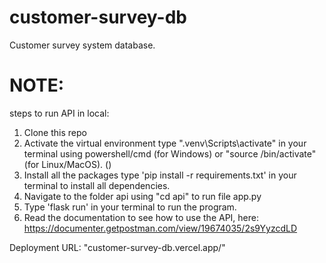 # customer-survey-db

Customer survey system database.

# NOTE:

steps to run API in local:

1. Clone this repo
2. Activate the virtual environment type ".venv\Scripts\activate" in your terminal using powershell/cmd (for Windows) or "source /bin/activate" (for Linux/MacOS). ()
3. Install all the packages type 'pip install -r requirements.txt' in your terminal to install all dependencies.
4. Navigate to the folder api using "cd api" to run file app.py
5. Type 'flask run' in your terminal to run the program.
6. Read the documentation to see how to use the API, here: https://documenter.getpostman.com/view/19674035/2s9YyzcdLD

Deployment URL:
"customer-survey-db.vercel.app/"
